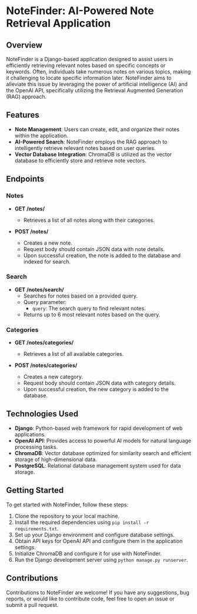 # NoteFinder: AI-Powered Note Retrieval Application

## Overview

NoteFinder is a Django-based application designed to assist users in efficiently retrieving relevant notes based on specific concepts or keywords. Often, individuals take numerous notes on various topics, making it challenging to locate specific information later. NoteFinder aims to alleviate this issue by leveraging the power of artificial intelligence (AI) and the OpenAI API, specifically utilizing the Retrieval Augmented Generation (RAG) approach.

## Features

- **Note Management**: Users can create, edit, and organize their notes within the application.
- **AI-Powered Search**: NoteFinder employs the RAG approach to intelligently retrieve relevant notes based on user queries.
- **Vector Database Integration**: ChromaDB is utilized as the vector database to efficiently store and retrieve note vectors.

## Endpoints

### Notes

- **GET /notes/**
  - Retrieves a list of all notes along with their categories.
  
- **POST /notes/**
  - Creates a new note.
  - Request body should contain JSON data with note details.
  - Upon successful creation, the note is added to the database and indexed for search.

### Search

- **GET /notes/search/**
  - Searches for notes based on a provided query.
  - Query parameter:
    - `query`: The search query to find relevant notes.
  - Returns up to 6 most relevant notes based on the query.

### Categories

- **GET /notes/categories/**
  - Retrieves a list of all available categories.
  
- **POST /notes/categories/**
  - Creates a new category.
  - Request body should contain JSON data with category details.
  - Upon successful creation, the new category is added to the database.


## Technologies Used

- **Django**: Python-based web framework for rapid development of web applications.
- **OpenAI API**: Provides access to powerful AI models for natural language processing tasks.
- **ChromaDB**: Vector database optimized for similarity search and efficient storage of high-dimensional data.
- **PostgreSQL**: Relational database management system used for data storage.

## Getting Started

To get started with NoteFinder, follow these steps:

1. Clone the repository to your local machine.
2. Install the required dependencies using `pip install -r requirements.txt`.
3. Set up your Django environment and configure database settings.
4. Obtain API keys for OpenAI API and configure them in the application settings.
5. Initialize ChromaDB and configure it for use with NoteFinder.
6. Run the Django development server using `python manage.py runserver`.

## Contributions

Contributions to NoteFinder are welcome! If you have any suggestions, bug reports, or would like to contribute code, feel free to open an issue or submit a pull request.
